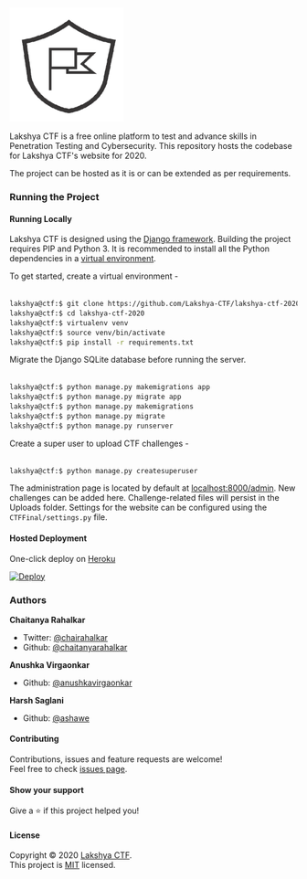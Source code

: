 ![Lakshya CTF](logo.png)


Lakshya CTF is a free online platform to test and advance skills in Penetration Testing and Cybersecurity. This repository hosts the codebase for Lakshya CTF's website for 2020.

The project can be hosted as it is or can be extended as per requirements.


### Running the Project


#### Running Locally 
Lakshya CTF is designed using the [Django framework](https://djangoproject.com). Building the project requires PIP and Python 3. It is recommended to install all the Python dependencies in a [virtual environment](https://pypi.org/project/virtualenv/). 

To get started, create a virtual environment - 

```bash

lakshya@ctf:$ git clone https://github.com/Lakshya-CTF/lakshya-ctf-2020
lakshya@ctf:$ cd lakshya-ctf-2020
lakshya@ctf:$ virtualenv venv
lakshya@ctf:$ source venv/bin/activate 
lakshya@ctf:$ pip install -r requirements.txt

```

Migrate the Django SQLite database before running the server. 

```bash

lakshya@ctf:$ python manage.py makemigrations app 
lakshya@ctf:$ python manage.py migrate app
lakshya@ctf:$ python manage.py makemigrations  
lakshya@ctf:$ python manage.py migrate
lakshya@ctf:$ python manage.py runserver

```

Create a super user to upload CTF challenges - 

```bash

lakshya@ctf:$ python manage.py createsuperuser

```
The administration page is located by default at [localhost:8000/admin](http://localhost:8000/admin). New challenges can be added here. Challenge-related files will persist in the Uploads folder. Settings for the website can be configured using the ```CTFFinal/settings.py``` file.


#### Hosted Deployment 
One-click deploy on [Heroku](https://heroku.com)

[![Deploy](https://www.herokucdn.com/deploy/button.svg)](https://heroku.com/deploy)


### Authors

 **Chaitanya Rahalkar**

* Twitter: [@chairahalkar](https://twitter.com/chairahalkar)
* Github: [@chaitanyarahalkar](https://github.com/chaitanyarahalkar)

 **Anushka Virgaonkar**

* Github: [@anushkavirgaonkar](https://github.com/anushkavirgaonkar)

 **Harsh Saglani**

* Github: [@ashawe](https://github.com/ashawe)

#### Contributing

Contributions, issues and feature requests are welcome!<br />Feel free to check [issues page](https://github.com/Lakshya-CTF/lakshya-ctf-2020/issues).

#### Show your support

Give a ⭐️ if this project helped you!

#### License

Copyright © 2020 [Lakshya CTF](https://github.com/Lakshya-CTF).<br />
This project is [MIT](https://github.com/Lakshya-CTF/lakshya-ctf-2020/blob/master/LICENSE) licensed.
